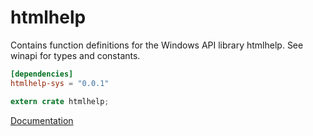 # htmlhelp #
Contains function definitions for the Windows API library htmlhelp. See winapi for types and constants.

```toml
[dependencies]
htmlhelp-sys = "0.0.1"
```

```rust
extern crate htmlhelp;
```

[Documentation](https://retep998.github.io/doc/htmlhelp/)
